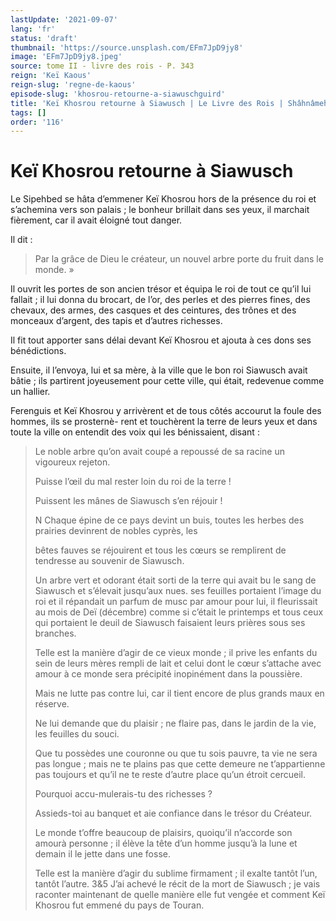 ```yaml
---
lastUpdate: '2021-09-07'
lang: 'fr'
status: 'draft'
thumbnail: 'https://source.unsplash.com/EFm7JpD9jy8'
image: 'EFm7JpD9jy8.jpeg'
source: tome II - livre des rois - P. 343
reign: 'Keï Kaous'
reign-slug: 'regne-de-kaous'
episode-slug: 'khosrou-retourne-a-siawuschguird'
title: 'Keï Khosrou retourne à Siawusch | Le Livre des Rois | Shâhnâmeh'
tags: []
order: '116'
---
```


<!-- LTeX: language=fr -->

# Keï Khosrou retourne à Siawusch

Le Sipehbed se hâta d’emmener Keï Khosrou hors de la présence du roi et s’achemina vers son palais ; le bonheur brillait dans ses yeux, il marchait fièrement, car il avait éloigné tout danger.

Il dit :

> Par la grâce de Dieu le créateur, un nouvel arbre porte du fruit dans le monde. »

Il ouvrit les portes de son ancien trésor et équipa le roi de tout ce qu’il lui fallait ; il lui donna du brocart, de l’or, des perles et des pierres fines, des chevaux, des armes, des casques et des ceintures, des trônes et des monceaux d’argent, des tapis et d’autres richesses.

Il fit tout apporter sans délai devant Keï Khosrou et ajouta à ces dons ses bénédictions.

Ensuite, il l’envoya, lui et sa mère, à la ville que le bon roi Siawusch avait bâtie ; ils partirent joyeusement pour cette ville, qui était, redevenue comme un hallier.

Ferenguis et Keï Khosrou y arrivèrent et de tous côtés accourut la foule des hommes, ils se prosternè-
rent et touchèrent la terre de leurs yeux et dans toute la ville on entendit des voix qui les bénissaient, disant :

> Le noble arbre qu’on avait coupé a repoussé de sa racine un vigoureux rejeton.
>
> Puisse l’œil du mal rester loin du roi de la terre !
>
> Puissent les mânes de Siawusch s’en réjouir !
>
> N Chaque épine de ce pays devint un buis, toutes les herbes des prairies devinrent de nobles cyprès, les
>
> bêtes fauves se réjouirent et tous les cœurs se remplirent de tendresse au souvenir de Siawusch.
>
> Un arbre vert et odorant était sorti de la terre qui avait bu le sang de Siawusch et s’élevait jusqu’aux nues. ses feuilles portaient l’image du roi et il répandait un parfum de musc par amour pour lui, il fleurissait au mois de Deï (décembre) comme si c’était le printemps et tous ceux qui portaient le deuil de Siawusch faisaient leurs prières sous ses branches.
>
> Telle est la manière d’agir de ce vieux monde ; il prive les enfants du sein de leurs mères rempli de lait et celui dont le cœur s’attache avec amour à ce monde sera précipité inopinément dans la poussière.
>
> Mais ne lutte pas contre lui, car il tient encore de plus grands maux en réserve.
>
> Ne lui demande que du plaisir ; ne flaire pas, dans le jardin de la vie, les feuilles du souci.
>
> Que tu possèdes une couronne ou que tu sois pauvre, ta vie ne sera pas longue ; mais ne te plains pas que cette demeure ne t’appartienne pas toujours et qu’il ne te reste d’autre place qu’un étroit cercueil.
>
> Pourquoi accu-mulerais-tu des richesses ?
>
> Assieds-toi au banquet et aie confiance dans le trésor du Créateur.
>
> Le monde t’offre beaucoup de plaisirs, quoiqu’il n’accorde son amourà personne ; il élève la tête d’un homme jusqu’à la lune et demain il le jette dans une fosse.
>
> Telle est la manière d’agir du sublime firmament ; il exalte tantôt l’un, tantôt l’autre. 3&5 J’ai achevé le récit de la mort de Siawusch ; je vais raconter maintenant de quelle manière elle fut vengée et comment Keï Khosrou fut emmené du pays de Touran.
